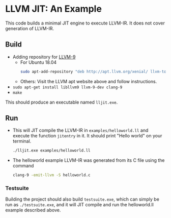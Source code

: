 # LLVM JIT: An Example

This code builds a minimal JIT engine to execute LLVM-IR.
It does not cover generation of LLVM-IR.

## Build
  - Adding repository for [LLVM-9](https://apt.llvm.org/)
    * For Ubuntu 18.04
      ```bash
      sudo apt-add-repository "deb http://apt.llvm.org/xenial/ llvm-toolchain-xenial-9 main
      ```
    * Others: Visit the LLVM apt website above and follow instructions.
  - `sudo apt-get install libllvm9 llvm-9-dev clang-9`
  - `make`

This should produce an executable named `lljit.exe`.

## Run
  - This will JIT compile the LLVM-IR in `examples/helloworld.ll` and
    execute the function `jitentry` in it. It should print
    "Hello world" on your terminal.
     ```bash
     ./lljit.exe examples/helloworld.ll
     ```
  - The helloworld example LLVM-IR was generated from
    its C file using the command
    ```bash
    clang-9 -emit-llvm -S helloworld.c
    ```

### Testsuite
Building the project should also build `testsuite.exe`, which can
simply be run as `./testsuite.exe`, and it will JIT compile and
run the helloworld.ll example described above.
